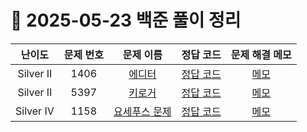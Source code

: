 # 📅 2025-05-23 백준 풀이 정리

| 난이도 | 문제 번호 | 문제 이름 | 정답 코드 | 문제 해결 메모 |
| :--: | :--: | :--: | :--: | :--: |
| Silver II | 1406 | [에디터](https://www.acmicpc.net/problem/1406) | [정답 코드](../bojSolutions/2025-05-23/1406.cs) | [메모](../../bojSolutions/2025-05-23/1406_memo.md) |
| Silver II | 5397 | [키로거](https://www.acmicpc.net/problem/5397) | [정답 코드](../bojSolutions/2025-05-23/5397.cs) | [메모](../../bojSolutions/2025-05-23/5397_memo.md) |
| Silver IV | 1158 | [요세푸스 문제](https://www.acmicpc.net/problem/1158) | [정답 코드](../bojSolutions/2025-05-23/1158.cs) | [메모](../../bojSolutions/2025-05-23/1158_memo.md) |
